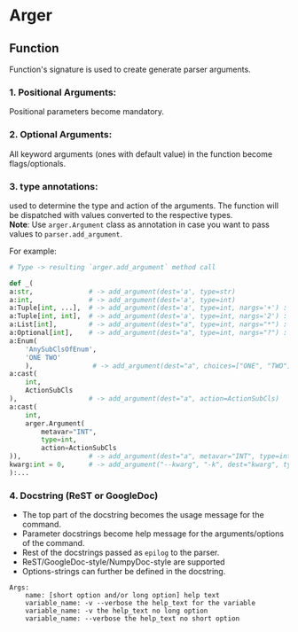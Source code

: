 # Arger

## Function
Function's signature is used to create generate parser arguments.

### 1. Positional Arguments:
Positional parameters become mandatory.

### 2. Optional Arguments:
All keyword arguments (ones with default value) in the function become flags/optionals.

### 3. type annotations:
used to determine the type and action of the arguments.
The function will be dispatched with values converted to the respective types.  
**Note**: Use `arger.Argument` class as annotation in case you want to pass values to `parser.add_argument`.

For example:

```py
# Type -> resulting `arger.add_argument` method call

def _(
a:str,              # -> add_argument(dest='a', type=str)
a:int,              # -> add_argument(dest='a', type=int)
a:Tuple[int, ...],  # -> add_argument(dest='a', type=int, nargs='+') : one or more
a:Tuple[int, int],  # -> add_argument(dest='a', type=int, nargs='2') : consumes 2 positional
a:List[int],        # -> add_argument(dest="a", type=int, nargs="*") : zero or more
a:Optional[int],    # -> add_argument(dest="a", type=int, nargs="?") : zero or one positional
a:Enum(
    'AnySubClsOfEnum',
    'ONE TWO'
    ),               # -> add_argument(dest="a", choices=["ONE", "TWO"]) : accepts str from cli and returns as an Enum.
a:cast(
    int,
    ActionSubCls
),                  # -> add_argument(dest="a", action=ActionSubCls)
a:cast(
    int,
    arger.Argument(
        metavar="INT",
        type=int,
        action=ActionSubCls
)),                 # -> add_argument(dest="a", metavar="INT", type=int, action=ActionSubCls) : all the arguments to the `Argument` will get delegated to add_argument
kwarg:int = 0,      # -> add_argument("--kwarg", "-k", dest="kwarg", type=int, default=0)
):...
```

### 4. Docstring (ReST or GoogleDoc)
- The top part of the docstring becomes the usage message for the command.
- Parameter docstrings become help message for the arguments/options of the command.
- Rest of the docstrings passed as `epilog` to the parser.
- ReST/GoogleDoc-style/NumpyDoc-style are supported
- Options-strings can further be defined in the docstring.

```pydocstring
Args:
    name: [short option and/or long option] help text
    variable_name: -v --verbose the help_text for the variable
    variable_name: -v the help_text no long option
    variable_name: --verbose the help_text no short option
```
